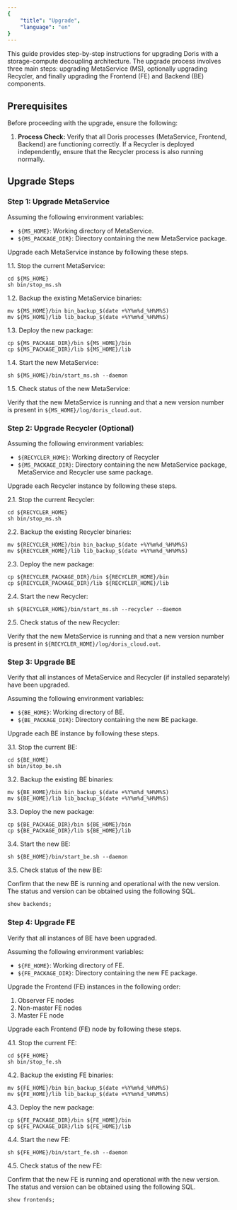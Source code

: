```yaml
---
{
    "title": "Upgrade",
    "language": "en"
}
---
```


<!--
Licensed to the Apache Software Foundation (ASF) under one
or more contributor license agreements. See the NOTICE file
distributed with this work for additional information
regarding copyright ownership. The ASF licenses this file
to you under the Apache License, Version 2.0 (the
"License"); you may not use this file except in compliance
with the License. You may obtain a copy of the License at

  http://www.apache.org/licenses/LICENSE-2.0

Unless required by applicable law or agreed to in writing,
software distributed under the License is distributed on an
"AS IS" BASIS, WITHOUT WARRANTIES OR CONDITIONS OF ANY
KIND, either express or implied. See the License for the
specific language governing permissions and limitations
under the License.
-->

This guide provides step-by-step instructions for upgrading Doris with a storage-compute decoupling architecture. The upgrade process involves three main steps: upgrading MetaService (MS), optionally upgrading Recycler, and finally upgrading the Frontend (FE) and Backend (BE) components.

## Prerequisites

Before proceeding with the upgrade, ensure the following:

1. **Process Check:**  Verify that all Doris processes (MetaService, Frontend, Backend) are functioning correctly. If a Recycler is deployed independently, ensure that the Recycler process is also running normally.

## Upgrade Steps

### Step 1: Upgrade MetaService

Assuming the following environment variables:
- `${MS_HOME}`: Working directory of MetaService.
- `${MS_PACKAGE_DIR}`: Directory containing the new MetaService package.

Upgrade each MetaService instance by following these steps.

1.1. Stop the current MetaService:
```shell
cd ${MS_HOME}
sh bin/stop_ms.sh
```

1.2. Backup the existing MetaService binaries:
```shell
mv ${MS_HOME}/bin bin_backup_$(date +%Y%m%d_%H%M%S)
mv ${MS_HOME}/lib lib_backup_$(date +%Y%m%d_%H%M%S)
```

1.3. Deploy the new package:
```shell
cp ${MS_PACKAGE_DIR}/bin ${MS_HOME}/bin
cp ${MS_PACKAGE_DIR}/lib ${MS_HOME}/lib
```

1.4. Start the new MetaService:
```shell
sh ${MS_HOME}/bin/start_ms.sh --daemon
```

1.5. Check status of the new MetaService:

Verify that the new MetaService is running and that a new version number is present in `${MS_HOME}/log/doris_cloud.out`.

### Step 2: Upgrade Recycler (Optional)

Assuming the following environment variables:
- `${RECYCLER_HOME}`: Working directory of Recycler
- `${MS_PACKAGE_DIR}`: Directory containing the new MetaService package, MetaService and Recycler use same package.

Upgrade each Recycler instance by following these steps.

2.1. Stop the current Recycler:
```shell
cd ${RECYCLER_HOME}
sh bin/stop_ms.sh
```

2.2. Backup the existing Recycler binaries:
```shell
mv ${RECYCLER_HOME}/bin bin_backup_$(date +%Y%m%d_%H%M%S)
mv ${RECYCLER_HOME}/lib lib_backup_$(date +%Y%m%d_%H%M%S)
```

2.3. Deploy the new package:
```shell
cp ${RECYCLER_PACKAGE_DIR}/bin ${RECYCLER_HOME}/bin
cp ${RECYCLER_PACKAGE_DIR}/lib ${RECYCLER_HOME}/lib
```

2.4. Start the new Recycler:
```shell
sh ${RECYCLER_HOME}/bin/start_ms.sh --recycler --daemon
```

2.5. Check status of the new Recycler:

Verify that the new MetaService is running and that a new version number is present in `${RECYCLER_HOME}/log/doris_cloud.out`.

### Step 3: Upgrade BE

Verify that all instances of MetaService and Recycler (if installed separately) have been upgraded.

Assuming the following environment variables:
- `${BE_HOME}`: Working directory of BE.
- `${BE_PACKAGE_DIR}`: Directory containing the new BE package.

Upgrade each BE instance by following these steps.

3.1. Stop the current BE:
```shell
cd ${BE_HOME}
sh bin/stop_be.sh
```

3.2. Backup the existing BE binaries:
```shell
mv ${BE_HOME}/bin bin_backup_$(date +%Y%m%d_%H%M%S)
mv ${BE_HOME}/lib lib_backup_$(date +%Y%m%d_%H%M%S)
```

3.3. Deploy the new package:
```shell
cp ${BE_PACKAGE_DIR}/bin ${BE_HOME}/bin
cp ${BE_PACKAGE_DIR}/lib ${BE_HOME}/lib
```

3.4. Start the new BE:
```shell
sh ${BE_HOME}/bin/start_be.sh --daemon
```

3.5. Check status of the new BE:

Confirm that the new BE is running and operational with the new version. The status and version can be obtained using the following SQL.

```sql
show backends;
```

### Step 4: Upgrade FE

Verify that all instances of BE have been upgraded.

Assuming the following environment variables:
- `${FE_HOME}`: Working directory of FE.
- `${FE_PACKAGE_DIR}`: Directory containing the new FE package.

Upgrade the Frontend (FE) instances in the following order:
1. Observer FE nodes
2. Non-master FE nodes
3. Master FE node

Upgrade each Frontend (FE) node by following these steps.

4.1. Stop the current FE:
```shell
cd ${FE_HOME}
sh bin/stop_fe.sh
```

4.2. Backup the existing FE binaries:
```shell
mv ${FE_HOME}/bin bin_backup_$(date +%Y%m%d_%H%M%S)
mv ${FE_HOME}/lib lib_backup_$(date +%Y%m%d_%H%M%S)
```

4.3. Deploy the new package:
```shell
cp ${FE_PACKAGE_DIR}/bin ${FE_HOME}/bin
cp ${FE_PACKAGE_DIR}/lib ${FE_HOME}/lib
```

4.4. Start the new FE:
```shell
sh ${FE_HOME}/bin/start_fe.sh --daemon
```

4.5. Check status of the new FE:

Confirm that the new FE is running and operational with the new version. The status and version can be obtained using the following SQL.

```sql
show frontends;
```